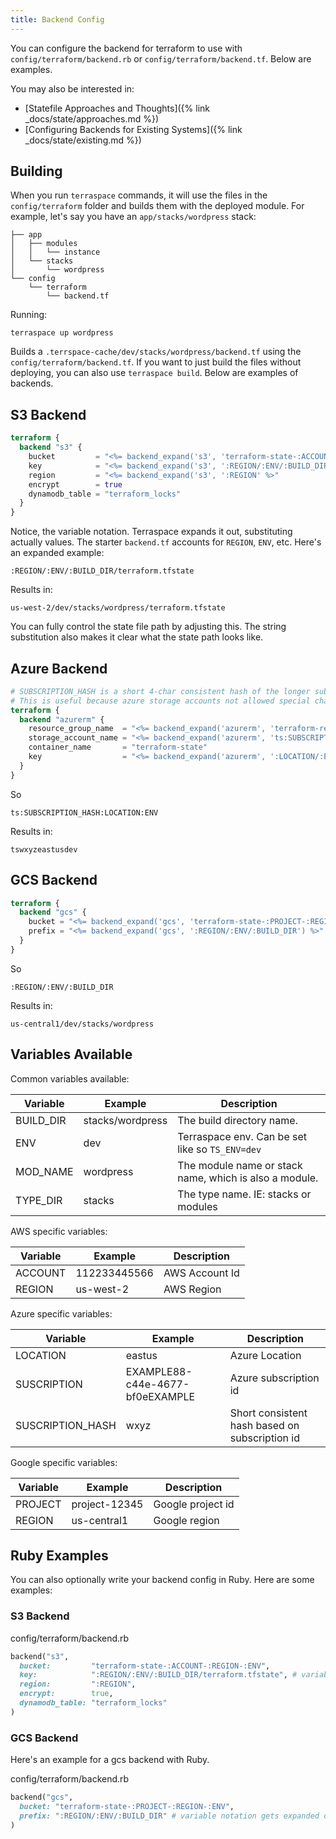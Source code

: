 ```yaml
---
title: Backend Config
---
```


You can configure the backend for terraform to use with `config/terraform/backend.rb` or `config/terraform/backend.tf`. Below are examples.

You may also be interested in:

* [Statefile Approaches and Thoughts]({% link _docs/state/approaches.md %})
* [Configuring Backends for Existing Systems]({% link _docs/state/existing.md %})

## Building

When you run `terraspace` commands, it will use the files in the `config/terraform` folder and builds them with the deployed module.  For example, let's say you have an `app/stacks/wordpress` stack:

    ├── app
    │   ├── modules
    │   │   └── instance
    │   └── stacks
    │       └── wordpress
    └── config
        └── terraform
            └── backend.tf

Running:

    terraspace up wordpress

Builds a `.terrspace-cache/dev/stacks/wordpress/backend.tf` using the `config/terraform/backend.tf`.  If you want to just build the files without deploying, you can also use `terraspace build`. Below are examples of backends.

## S3 Backend

```terraform
terraform {
  backend "s3" {
    bucket         = "<%= backend_expand('s3', 'terraform-state-:ACCOUNT-:REGION-:ENV') %>"
    key            = "<%= backend_expand('s3', ':REGION/:ENV/:BUILD_DIR/terraform.tfstate') %>" # variable notation expanded by terraspace IE: us-west-2/dev/modules/vm/terraform.tfstate
    region         = "<%= backend_expand('s3', ':REGION' %>"
    encrypt        = true
    dynamodb_table = "terraform_locks"
  }
}
```

Notice, the variable notation. Terraspace expands it out, substituting actually values. The starter `backend.tf` accounts for `REGION`, `ENV`, etc. Here's an expanded example:

    :REGION/:ENV/:BUILD_DIR/terraform.tfstate

Results in:

    us-west-2/dev/stacks/wordpress/terraform.tfstate

You can fully control the state file path by adjusting this. The string substitution also makes it clear what the state path looks like.

## Azure Backend

```terraform
# SUBSCRIPTION_HASH is a short 4-char consistent hash of the longer subscription id.
# This is useful because azure storage accounts not allowed special characters and can only be 24 chars long.
terraform {
  backend "azurerm" {
    resource_group_name  = "<%= backend_expand('azurerm', 'terraform-resources-:LOCATION') %>"
    storage_account_name = "<%= backend_expand('azurerm', 'ts:SUBSCRIPTION_HASH:LOCATION:ENV') %>"
    container_name       = "terraform-state"
    key                  = "<%= backend_expand('azurerm', ':LOCATION/:ENV/:BUILD_DIR') %>"
  }
}
```

So

    ts:SUBSCRIPTION_HASH:LOCATION:ENV

Results in:

    tswxyzeastusdev

## GCS Backend

```terraform
terraform {
  backend "gcs" {
    bucket = "<%= backend_expand('gcs', 'terraform-state-:PROJECT-:REGION-:ENV') %>"
    prefix = "<%= backend_expand('gcs', ':REGION/:ENV/:BUILD_DIR') %>" # variable notation expanded by terraspace IE: us-central1/dev/modules/vm
  }
}
```

So

    :REGION/:ENV/:BUILD_DIR

Results in:

    us-central1/dev/stacks/wordpress

## Variables Available

Common variables available:

Variable | Example | Description
--- | --- | ---
BUILD_DIR | stacks/wordpress | The build directory name.
ENV | dev | Terraspace env. Can be set like so `TS_ENV=dev`
MOD_NAME | wordpress | The module name or stack name, which is also a module.
TYPE_DIR | stacks | The type name. IE: stacks or modules

AWS specific variables:

Variable | Example | Description
--- | --- | ---
ACCOUNT | 112233445566 | AWS Account Id
REGION | us-west-2 | AWS Region

Azure specific variables:

Variable | Example | Description
--- | --- | ---
LOCATION         | eastus | Azure Location
SUSCRIPTION      | EXAMPLE88-c44e-4677-bf0eEXAMPLE | Azure subscription id
SUSCRIPTION_HASH | wxyz | Short consistent hash based on subscription id

Google specific variables:

Variable | Example | Description
--- | --- | ---
PROJECT | project-12345 | Google project id
REGION | us-central1 | Google region

## Ruby Examples

You can also optionally write your backend config in Ruby. Here are some examples:

### S3 Backend

config/terraform/backend.rb

```ruby
backend("s3",
  bucket:         "terraform-state-:ACCOUNT-:REGION-:ENV",
  key:            ":REGION/:ENV/:BUILD_DIR/terraform.tfstate", # variable notation gets expanded out by terraspace
  region:         ":REGION",
  encrypt:        true,
  dynamodb_table: "terraform_locks"
)
```

### GCS Backend

Here's an example for a gcs backend with Ruby.

config/terraform/backend.rb

```ruby
backend("gcs",
  bucket: "terraform-state-:PROJECT-:REGION-:ENV",
  prefix: ":REGION/:ENV/:BUILD_DIR" # variable notation gets expanded out by terraspace
)
```
